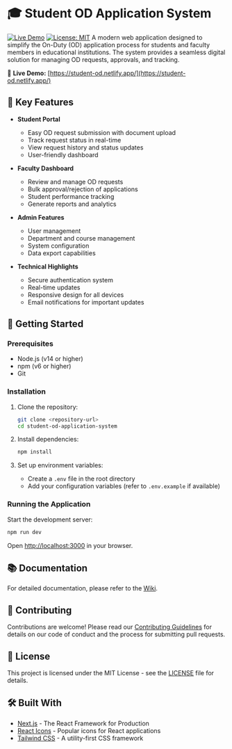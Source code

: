 
# 🎓 Student OD Application System

[![Live Demo](https://img.shields.io/badge/View%20Live-Demo%20Site-brightgreen)](https://student-od.netlify.app/)
[![License: MIT](https://img.shields.io/badge/License-MIT-yellow.svg)](https://opensource.org/licenses/MIT)
A modern web application designed to simplify the On-Duty (OD) application process for students and faculty members in educational institutions. The system provides a seamless digital solution for managing OD requests, approvals, and tracking.

🔗 **Live Demo:** [https://student-od.netlify.app/](https://student-od.netlify.app/)

## 🚀 Key Features

- **Student Portal**
  - Easy OD request submission with document upload
  - Track request status in real-time
  - View request history and status updates
  - User-friendly dashboard

- **Faculty Dashboard**
  - Review and manage OD requests
  - Bulk approval/rejection of applications
  - Student performance tracking
  - Generate reports and analytics

- **Admin Features**
  - User management
  - Department and course management
  - System configuration
  - Data export capabilities

- **Technical Highlights**
  - Secure authentication system
  - Real-time updates
  - Responsive design for all devices
  - Email notifications for important updates

## 🚀 Getting Started

### Prerequisites

- Node.js (v14 or higher)
- npm (v6 or higher)
- Git

### Installation

1. Clone the repository:
   ```bash
   git clone <repository-url>
   cd student-od-application-system
   ```

2. Install dependencies:
   ```bash
   npm install
   ```

3. Set up environment variables:
   - Create a `.env` file in the root directory
   - Add your configuration variables (refer to `.env.example` if available)

### Running the Application

Start the development server:
```bash
npm run dev
```

Open [http://localhost:3000](http://localhost:3000) in your browser.

## 📚 Documentation

For detailed documentation, please refer to the [Wiki](https://github.com/yourusername/student-od-application-system/wiki).

## 🤝 Contributing

Contributions are welcome! Please read our [Contributing Guidelines](CONTRIBUTING.md) for details on our code of conduct and the process for submitting pull requests.

## 📄 License

This project is licensed under the MIT License - see the [LICENSE](LICENSE) file for details.

## 🛠️ Built With

- [Next.js](https://nextjs.org/) - The React Framework for Production
- [React Icons](https://react-icons.github.io/react-icons/) - Popular icons for React applications
- [Tailwind CSS](https://tailwindcss.com/) - A utility-first CSS framework